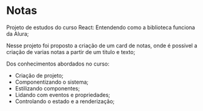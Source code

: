 # Notas

Projeto de estudos do curso React: Entendendo como a biblioteca funciona da Alura;

Nesse projeto foi proposto a criação de um card de notas, onde é possivel a criação de varias notas a partir de um titulo e texto;

Dos conhecimentos abordados no curso:

- Criação de projeto;
- Componentizando o sistema;
- Estilizando componentes;
- Lidando com eventos e propriedades;
- Controlando o estado e a renderização;
